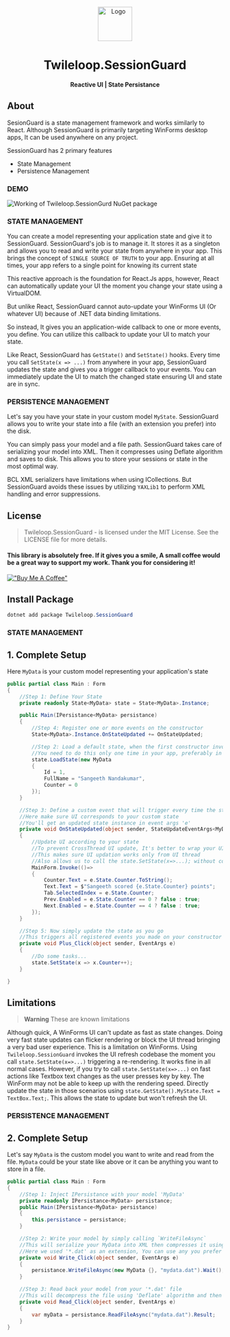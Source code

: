 ﻿<!-- PROJECT LOGO -->
<br />
<div align="center">
  <a href="https://github.com/sangeethnandakumar/Twileloop.SessionGuard">
    <img src="https://iili.io/HsA31eI.png" alt="Logo" width="80" height="80">
  </a>

  <h1 align="center"> Twileloop.SessionGuard</h1>
  <h4 align="center"> Reactive UI | State Persistance </h4>
</div>

## About
SesionGuard is a state management framework and works similarly to React.
Although SessionGuard is primarily targeting WinForms desktop apps, It can be used anywhere on any project.

SessionGuard has 2 primary features
- State Management
- Persistence Management

### DEMO

<img src="https://iili.io/HsAuvFS.gif" alt="Working of Twileloop.SessionGurd NuGet package">

### STATE MANAGEMENT
You can create a model representing your application state and give it to SessionGuard.
SessionGuard's job is to manage it. It stores it as a singleton and allows you to read and write your state from anywhere in your app.
This brings the concept of `SINGLE SOURCE OF TRUTH` to your app. Ensuring at all times, your app refers to a single point for knowing its current state

This reactive approach is the foundation for React.Js apps, however, React can automatically update your UI the moment you change your state using a VirtualDOM.

But unlike React, SessionGuard cannot auto-update your WinForms UI (Or whatever UI) because of .NET data binding limitations.

So instead, It gives you an application-wide callback to one or more events, you define. You can utilize this callback to update your UI to match your state.

Like React, SessionGuard has `GetState()` and `SetState()` hooks. Every time you call `SetState(x => ...)` from anywhere in your app, SessionGuard updates the state and gives you a trigger callback to your events.
You can immediately update the UI to match the changed state ensuring UI and state are in sync.

### PERSISTENCE MANAGEMENT
Let's say you have your state in your custom model `MyState`. SessionGuard allows you to write your state into a file (with an extension you prefer) into the disk.

You can simply pass your model and a file path. SessionGuard takes care of serializing your model into XML. Then it compresses using Deflate algorithm and saves to disk.
This allows you to store your sessions or state in the most optimal way.

BCL XML serializers have limitations when using ICollections. But SessionGuard avoids these issues by utilizing `YAXLib1` to perform XML handling and error suppressions.

## License
> Twileloop.SessionGuard - is licensed under the MIT License. See the LICENSE file for more details.

#### This library is absolutely free. If it gives you a smile, A small coffee would be a great way to support my work. Thank you for considering it!
[!["Buy Me A Coffee"](https://www.buymeacoffee.com/assets/img/custom_images/orange_img.png)](https://www.buymeacoffee.com/sangeethnanda)

## Install Package
```powershell
dotnet add package Twileloop.SessionGuard
```

### STATE MANAGEMENT

## 1. Complete Setup
Here `MyData` is your custom model representing your application's state

```csharp
public partial class Main : Form
{
    //Step 1: Define Your State
    private readonly State<MyData> state = State<MyData>.Instance;

    public Main(IPersistance<MyData> persistance)
    {
        //Step 4: Register one or more events on the constructor
        State<MyData>.Instance.OnStateUpdated += OnStateUpdated;

        //Step 2: Load a default state, when the first constructor invokes. This is the first entry of data into your state.
        //You need to do this only one time in your app, preferably in an entry class
        state.LoadState(new MyData 
        {
            Id = 1,
            FullName = "Sangeeth Nandakumar",
            Counter = 0
        });
    }

    //Step 3: Define a custom event that will trigger every time the state changes
    //Here make sure UI corresponds to your custom state
    //You'll get an updated state instance in event args 'e'
    private void OnStateUpdated(object sender, StateUpdateEventArgs<MyData> e)
    {
        //Update UI according to your state
        //To prevent CrossThread UI update, It's better to wrap your UI update logic inside any of your UI component's invoke delegate
        //This makes sure UI updation works only from UI thread
        //Also allows us to call the state.SetState(x=>...); without concerning which thread we're currently in (Like Task.Run or Thread.StartNew or Parallel.Invoke etc...)
        MainForm.Invoke(()=>
        {
            Counter.Text = e.State.Counter.ToString();
            Text.Text = $"Sangeeth scored {e.State.Counter} points";
            Tab.SelectedIndex = e.State.Counter;
            Prev.Enabled = e.State.Counter == 0 ? false : true;
            Next.Enabled = e.State.Counter == 4 ? false : true;
        });
    }

    //Step 5: Now simply update the state as you go
    //This triggers all registered events you made on your constructor after updating the state
    private void Plus_Click(object sender, EventArgs e)
    {
        //Do some tasks...
        state.SetState(x => x.Counter++);
    }

}
```

## Limitations

> **Warning**
> These are known limitations

Although quick, A WinForms UI can't update as fast as state changes. Doing very fast state updates can flicker rendering or block the UI thread bringing a very bad user experience.
This is a limitation on WinForms. Using `Twileloop.SessionGuard` invokes the UI refresh codebase the moment you call `state.SetState(x=>...)` triggering a re-rendering.
It works fine in all normal cases. However, if you try to call `state.SetState(x=>...)` on fast actions like Textbox text changes as the user presses key by key. The WinForm may not be able to keep up with the rendering speed. Directly update the state in those scenarios using `state.GetState().MyState.Text = TextBox.Text;`. This allows the state to update but won't refresh the UI.

### PERSISTENCE MANAGEMENT

## 2. Complete Setup
Let's say `MyData` is the custom model you want to write and read from the file.
`MyData` could be your state like above or it can be anything you want to store in a file.

```csharp
public partial class Main : Form
{
    //Step 1: Inject IPersistance with your model 'MyData'
    private readonly IPersistance<MyData> persistance;
    public Main(IPersistance<MyData> persistance)
    {
        this.persistance = persistance;
    }

    //Step 2: Write your model by simply calling `WriteFileAsync`
    //This will serialize your MyData into XML then compresses it using 'Deflate' algorithm before storing it as a binary file
    //Here we used '*.dat' as an extension, You can use any you prefer
    private void Write_Click(object sender, EventArgs e)
    {
        persistance.WriteFileAsync(new MyData {}, "mydata.dat").Wait();
    }

    //Step 3: Read back your model from your '*.dat' file
    //This will decompress the file using 'Deflate' algorithm and then deserializes XML back to your 'MyData' class
    private void Read_Click(object sender, EventArgs e)
    {
        var myData = persistance.ReadFileAsync("mydata.dat").Result;
    }
}
```
